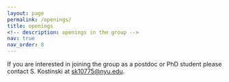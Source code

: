 ```yaml
---
layout: page
permalink: /openings/
title: openings
<!-- description: openings in the group -->
nav: true
nav_order: 8
---
```


If you are interested in joining the group as a postdoc or PhD student please contact S. Kostinski at sk10775@nyu.edu.
